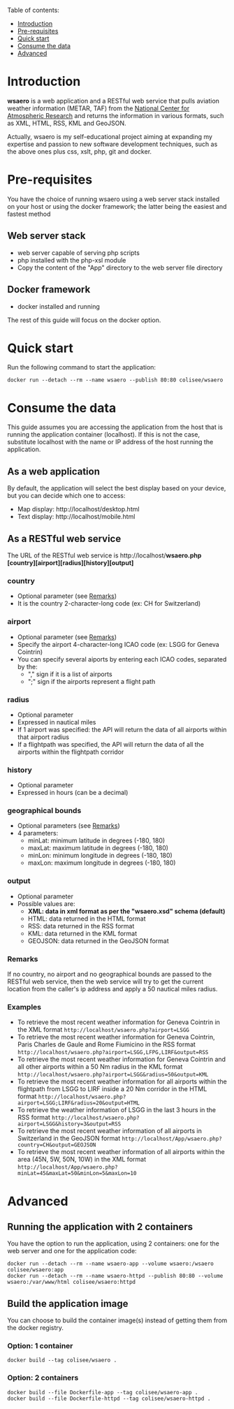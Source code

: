 Table of contents:
- [Introduction](#introduction)
- [Pre-requisites](#pre-requisites)
- [Quick start](#quick-start)
- [Consume the data](#consume-the-data)
- [Advanced](#advanced)

# Introduction
__wsaero__ is a web application and a RESTful web service that pulls aviation weather information (METAR, TAF) from the [National Center for Atmospheric Research][NCAR] and returns the information in various formats, such as XML, HTML, RSS, KML and GeoJSON.

Actually, wsaero is my self-educational project aiming at expanding my  expertise and passion to new software development techniques, 
such as the above ones plus css, xslt, php, git and docker.

# Pre-requisites
You have the choice of running wsaero using a web server stack installed on your host or using the docker framework; 
the latter being the easiest and fastest method

## Web server stack
* web server capable of serving php scripts
* php installed with the php-xsl module
* Copy the content of the "App" directory to the web server file directory

## Docker framework
* docker installed and running

The rest of this guide will focus on the docker option.
  
# Quick start
Run the following command to start the application:
```
docker run --detach --rm --name wsaero --publish 80:80 colisee/wsaero
``` 

# Consume the data
This guide assumes you are accessing the application from the host that is running the application container (localhost). If this is not the case, substitute localhost with the name or IP address of the host running the application.

## As a web application
By default, the application will select the best display based on your device, but you can decide which one to access:
* Map display: http://localhost/desktop.html
* Text display: http://localhost/mobile.html 

## As a RESTful web service
The URL of the RESTful web service is http://localhost/__wsaero.php [country][airport][radius][history][output]__

### country
* Optional parameter (see [Remarks](#remarks))
* It is the country 2-character-long code (ex: CH for Switzerland)

### airport
* Optional parameter (see [Remarks](#remarks))
* Specify the airport 4-character-long ICAO code (ex: LSGG for Geneva Cointrin)
* You can specify several aiports by entering each ICAO codes, separated by the:
  * "," sign if it is a list of airports
  * ";" sign if the airports represent a flight path 

### radius
* Optional parameter
* Expressed in nautical miles
* If 1 airport was specified: the API will return the data of all airports within that airport radius
* If a flightpath was specified, the API will return the data of all the airports within the flightpath corridor 

### history
* Optional parameter
* Expressed in hours (can be a decimal)

### geographical bounds
* Optional parameters (see [Remarks](#remarks))
* 4 parameters:
  * minLat: minimum latitude in degrees (-180, 180)
  * maxLat: maximum latitude in degrees (-180, 180)
  * minLon: minimum longitude in degrees (-180, 180)
  * maxLon: maximum longitude in degrees (-180, 180)

### output
* Optional parameter
* Possible values are:
  * **XML: data in xml format as per the "wsaero.xsd" schema (default)**
  * HTML: data returned in the HTML format
  * RSS: data returned in the RSS format
  * KML: data returned in the KML format
  * GEOJSON: data returned in the GeoJSON format

### Remarks
If no country, no airport and no geographical bounds are passed to the RESTful web service, then the web service will try to get the current location
from the caller's ip address and apply a 50 nautical miles radius. 

### Examples
* To retrieve the most recent weather information for Geneva Cointrin in the XML format
`http://localhost/wsaero.php?airport=LSGG`
* To retrieve the most recent weather information for Geneva Cointrin, Paris Charles de Gaule and Rome Fiumicino in the RSS format
`http://localhost/wsaero.php?airport=LSGG,LFPG,LIRF&output=RSS`
* To retrieve the most recent weather information for Geneva Cointrin and all other airports within a 50 Nm radius in the KML format
`http://localhost/wsaero.php?airport=LSGG&radius=50&output=KML`
* To retrieve the most recent weather information for all airports within the flightpath from LSGG to LIRF inside a 20 Nm corridor in the HTML format
`http://localhost/wsaero.php?airport=LSGG;LIRF&radius=20&output=HTML`
* To retrieve the weather information of LSGG in the last 3 hours in the RSS format
`http://localhost/wsaero.php?airport=LSGG&history=3&output=RSS`
* To retrieve the most recent weather information of all airports in Switzerland in the GeoJSON format
`http://localhost/App/wsaero.php?country=CH&output=GEOJSON`
* To retrieve the most recent weather information of all airports within the area (45N, 5W, 50N, 10W) in the XML format
`http://localhost/App/wsaero.php?minLat=45&maxLat=50&minLon=5&maxLon=10`

# Advanced
## Running the application with 2 containers
You have the option to run the application, using 2 containers: one for the web server and one for the application code:
```
docker run --detach --rm --name wsaero-app --volume wsaero:/wsaero colisee/wsaero:app
docker run --detach --rm --name wsaero-httpd --publish 80:80 --volume wsaero:/var/www/html colisee/wsaero:httpd
```
## Build the application image
You can choose to build the container image(s) instead of getting them from the docker registry. 

### Option: 1 container
```
docker build --tag colisee/wsaero .
```

### Option: 2 containers
```
docker build --file Dockerfile-app --tag colisee/wsaero-app .
docker build --file Dockerfile-httpd --tag colisee/wsaero-httpd .
```

[NCAR]: http://weather.aero
